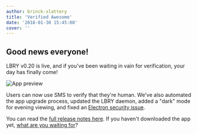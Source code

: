```yaml
---
author: brinck-slattery
title: 'Verified Awesome'
date: '2018-01-30 15:45:00'
cover: ''
---
```

## Good news everyone! 

LBRY v0.20 is live, and if you've been waiting in vain for verification, your day has finally come!

![App preview](https://spee.ch/3/2point01.png)

Users can now use SMS to verify that they're human. We've also automated the app upgrade process, updated the LBRY daemon, added a "dark" mode for evening viewing, and fixed an [Electron security issue](https://electronjs.org/blog/protocol-handler-fix).

You can read the [full release notes here](https://github.com/lbryio/lbry-app/releases/tag/untagged-b1ff09aa4d6c2bcfe4d7). If you haven't downloaded the app yet, [what are you waiting for](lbry.io/get)?
